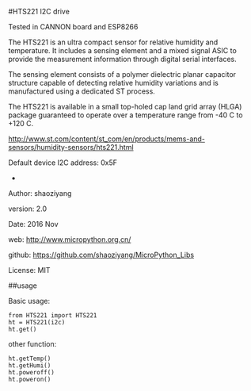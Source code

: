 #HTS221 I2C drive

Tested in CANNON board and ESP8266

The HTS221 is an ultra compact sensor for relative humidity and temperature. It includes a sensing element and a mixed signal ASIC to provide the measurement information through digital serial interfaces.

The sensing element consists of a polymer dielectric planar capacitor structure capable of detecting relative humidity variations and is manufactured using a dedicated ST process.

The HTS221 is available in a small top-holed cap land grid array (HLGA) package guaranteed to operate over a temperature range from -40 C to +120 C.

http://www.st.com/content/st_com/en/products/mems-and-sensors/humidity-sensors/hts221.html

Default device I2C address: 0x5F

-

Author:  shaoziyang

version: 2.0

Date:    2016 Nov

web:     http://www.micropython.org.cn/

github:  https://github.com/shaoziyang/MicroPython_Libs

License: MIT

##usage

Basic usage:

    from HTS221 import HTS221
    ht = HTS221(i2c)
    ht.get()

other function:

    ht.getTemp()
    ht.getHumi()
    ht.poweroff()
    ht.poweron()

